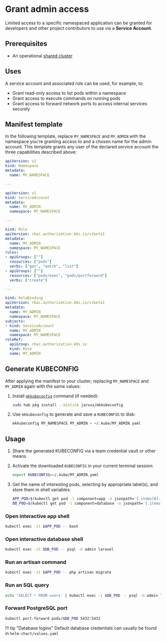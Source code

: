 # Grant admin access

Limited access to a specific namespaced application can be granted for developers and other project contributors to use via a **Service Account**.

## Prerequisites

- An operational [shared cluster](./create-cluster.md)

## Uses

A service account and associated role can be used, for example, to:

- Grant read-only access to list pods within a namespace
- Grant access to execute commands on running pods
- Grant access to forward network ports to access internal services securely

## Manifest template

In the following template, replace `MY_NAMESPACE` and `MY_ADMIN` with the namespace you're granting access to and a chosen name for the admin account. This template grants any user of the declared service account the three capabilities described above:

```yaml
apiVersion: v1
kind: Namespace
metadata:
  name: MY_NAMESPACE

---

apiVersion: v1
kind: ServiceAccount
metadata:
  name: MY_ADMIN
  namespace: MY_NAMESPACE

---

kind: Role
apiVersion: rbac.authorization.k8s.io/v1beta1
metadata:
  name: MY_ADMIN
  namespace: MY_NAMESPACE
rules:
- apiGroups: [""]
  resources: ["pods"]
  verbs: ["get", "watch", "list"]
- apiGroups: [""]
  resources: ["pods/exec", "pods/portforward"]
  verbs: ["create"]

---

kind: RoleBinding
apiVersion: rbac.authorization.k8s.io/v1beta1
metadata:
  name: MY_ADMIN
  namespace: MY_NAMESPACE
subjects:
- kind: ServiceAccount
  name: MY_ADMIN
  namespace: MY_NAMESPACE
roleRef:
  apiGroup: rbac.authorization.k8s.io
  kind: Role
  name: MY_ADMIN
```

## Generate KUBECONFIG

After applying the manifest to your cluster, replacing `MY_NAMESPACE` and `MY_ADMIN` again with the same values:

1. Install [`mkkubeconfig`](https://github.com/JarvusInnovations/mkkubeconfig) command (if needed):

    ```bash
    sudo hab pkg install --binlink jarvus/mkkubeconfig
    ```

2. Use `mkkubeconfig` to generate and save a `KUBECONFIG` to disk:

    ```bash
    mkkubeconfig MY_NAMESPACE MY_ADMIN > ~/.kube/MY_ADMIN.yaml
    ```

## Usage

1. Share the generated KUBECONFIG via a team credential vault or other means
2. Activate the downloaded `KUBECONFIG` in your current terminal session:

    ```bash
    export KUBECONFIG=~/.kube/MY_ADMIN.yaml
    ```

3. Get the name of interesting pods, selecting by appropriate label(s), and store them in shell variables:

    ```bash
    APP_POD=$(kubectl get pod -l component=app -o jsonpath='{.items[0].metadata.name}')
    DB_POD=$(kubectl get pod -l component=database -o jsonpath='{.items[0].metadata.name}')
    ```

### Open interactive app shell

```bash
kubectl exec -it $APP_POD -- bash
```

### Open interactive database shell

```bash
kubectl exec -it $DB_POD -- psql -U admin laravel
```

### Run an artisan command

```bash
kubectl exec -it $APP_POD -- php artisan migrate
```

### Run an SQL query

```bash
echo 'SELECT * FROM users' | kubectl exec -i $DB_POD -- psql -U admin laravel
```

### Forward PostgreSQL port

```bash
kubectl port-forward pods/$DB_POD 5432:5432
```

!!! tip "Database logins"
    Default database credentials can usually be found in `helm-chart/values.yaml`
